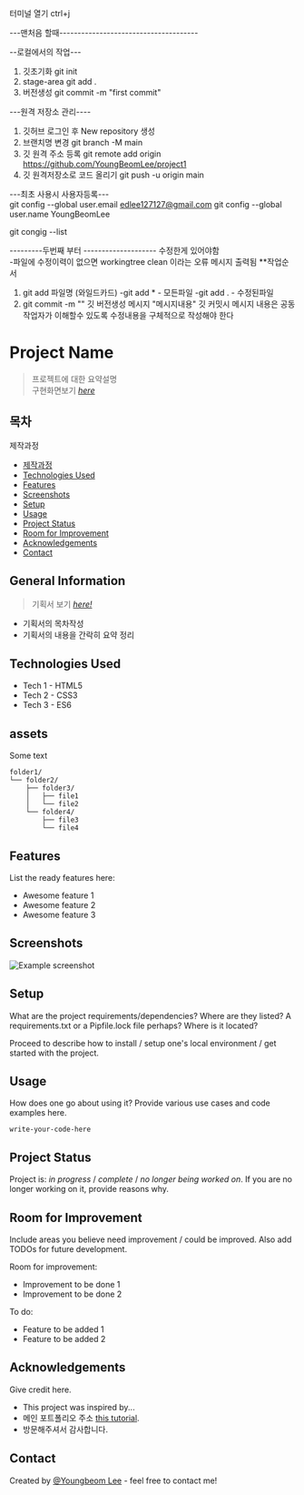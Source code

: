 터미널 열기
ctrl+j



---맨처음 할때--------------------------------------

--로컬에서의 작업---
1. 깃초기화
	git init
2. stage-area
	git add .
3. 버전생성
	git commit -m "first commit"

---원격 저장소 관리----
1. 깃허브 로그인 후 New repository 생성
2. 브랜치명 변경
	git branch -M main
3. 깃 원격 주소 등록
	git remote add origin https://github.com/YoungBeomLee/project1
4. 깃 원격저장소로 코드 올리기
	git push -u origin main

	
---최초 사용시 사용자등록---	
git config --global user.email edlee127127@gmail.com
git config --global user.name YoungBeomLee

git congig --list


	
	
---------두번째 부터 --------------------
수정한게 있어야함   
    -파일에 수정이력이 없으면 workingtree clean 이라는 오류 메시지 출력됨
**작업순서
1. git add 파일명 (와일드카드)
        -git add * - 모든파일
        -git add . - 수정된파일
2. git commit -m ""
    깃 버전생성 메시지 "메시지내용"
    깃 커밋시 메시지 내용은 공동작업자가 이해할수 있도록 수정내용을 구체적으로 작성해야 한다
	





# Project Name
> 프로젝트에 대한 요약설명   
> 구현화면보기 [_here_](https://youngbeomlee.github.io/project1/)


## 목차
<a herf="#general-information">제작과정</a>
* [제작과정](#general-information)
* [Technologies Used](#technologies-used)
* [Features](#features)
* [Screenshots](#screenshots)
* [Setup](#setup)
* [Usage](#usage)
* [Project Status](#project-status)
* [Room for Improvement](#room-for-improvement)
* [Acknowledgements](#acknowledgements)
* [Contact](#contact)
<!-- * [License](#license) -->


## General Information
> 기획서 보기 [_here!_](https://github.com/YoungBeomLee/project1/blob/main/proposal/%ED%95%9C%EA%B5%AD%EA%B0%80%EC%8A%A4%EA%B3%B5%EC%82%AC%20%EB%A6%AC%EB%89%B4%EC%96%BC%20%EA%B8%B0%ED%9A%8D%EC%84%9C.pdf)
- 기획서의 목차작성
- 기획서의 내용을 간락히 요약 정리

## Technologies Used
<!-- 사용한 기술환경 (언어와 버전을 작성) -->
- Tech 1 - HTML5
- Tech 2 - CSS3
- Tech 3 - ES6


## assets

Some text

```text
folder1/
└── folder2/
    ├── folder3/
    │   ├── file1
    │   └── file2
    └── folder4/
        ├── file3
        └── file4
```

## Features
List the ready features here:
- Awesome feature 1
- Awesome feature 2
- Awesome feature 3


## Screenshots
![Example screenshot](./images/youngbeomlee.github.io_project1.png)
<!-- If you have screenshots you'd like to share, include them here. -->


## Setup
What are the project requirements/dependencies? Where are they listed? A requirements.txt or a Pipfile.lock file perhaps? Where is it located?

Proceed to describe how to install / setup one's local environment / get started with the project.


## Usage
How does one go about using it?
Provide various use cases and code examples here.

`write-your-code-here`


## Project Status
Project is: _in progress_ / _complete_ / _no longer being worked on_. If you are no longer working on it, provide reasons why.


## Room for Improvement
Include areas you believe need improvement / could be improved. Also add TODOs for future development.

Room for improvement:
- Improvement to be done 1
- Improvement to be done 2

To do:
- Feature to be added 1
- Feature to be added 2


## Acknowledgements
Give credit here.
- This project was inspired by...
- 메인 포트폴리오 주소 [this tutorial](https://www.example.com).
- 방문해주셔서 감사합니다.


## Contact
Created by [@Youngbeom Lee](krkr127127@naver.com) - feel free to contact me!


<!-- Optional -->
<!-- ## License -->
<!-- This project is open source and available under the [... License](). -->

<!-- You don't have to include all sections - just the one's relevant to your project -->